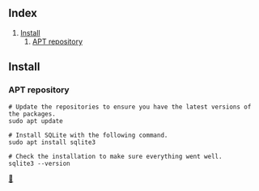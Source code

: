 ## Index

1. [Install](#install)
    1. [APT repository](#apt-repository)

## Install

### APT repository

```shell
# Update the repositories to ensure you have the latest versions of the packages.
sudo apt update

# Install SQLite with the following command.
sudo apt install sqlite3

# Check the installation to make sure everything went well.
sqlite3 --version
```

<link rel="stylesheet" href="./../../README.css">
<a class="scrollup" href="#top">&#x1F53C</a>